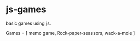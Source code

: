 # js-games
 basic games using js.
 
 Games = [
    memo game,
    Rock-paper-seassors, wack-a-mole
    ]
